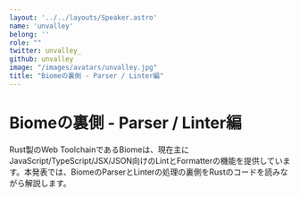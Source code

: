 ```yaml
---
layout: '../../layouts/Speaker.astro'
name: 'unvalley'
belong: ''
role: ""
twitter: unvalley_
github: unvalley
image: "/images/avatars/unvalley.jpg"
title: "Biomeの裏側 - Parser / Linter編"
---
```


# Biomeの裏側 - Parser / Linter編

Rust製のWeb ToolchainであるBiomeは、現在主にJavaScript/TypeScript/JSX/JSON向けのLintとFormatterの機能を提供しています。本発表では、BiomeのParserとLinterの処理の裏側をRustのコードを読みながら解説します。


